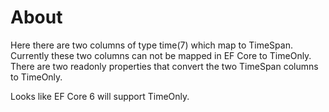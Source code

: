 ﻿# About

Here there are two columns of type time(7) which map to TimeSpan. Currently these two columns can not be mapped in EF Core to TimeOnly. There are two readonly properties that convert the two TimeSpan columns to TimeOnly.

Looks like EF Core 6 will support TimeOnly.